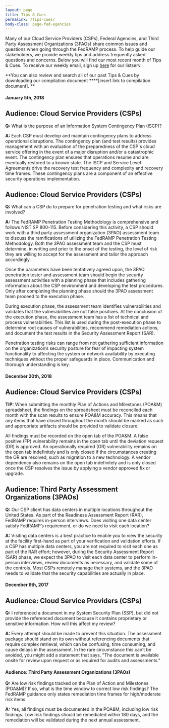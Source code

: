 ```yaml
---
layout: page
title: Tips & Cues
permalink: /tips-cues/
body-class: page-fed-agencies
---
```


Many of our Cloud Service Providers (CSPs), Federal Agencies, and Third Party Assessment Organizations (3PAOs) share common issues and questions when going through the FedRAMP process. To help guide our stakeholders, we provide weekly tips and address frequently asked questions and concerns. Below you will find our most recent month of Tips & Cues. To receive our weekly email, sign up [here](https://public.govdelivery.com/accounts/USGSA/subscriber/new?qsp=USGSA_2224) for our listserv. 

**You can also review and search all of our past Tips & Cues by downloading our compilation document ****[insert link to compilation document]. **
<section id="jan-5">
<h4>January 5th, 2018</h4>
<div class="q1">
<h2>Audience: Cloud Service Providers (CSPs)</h2>
<p><strong>Q:</strong> What is the purpose of an Information System Contingency Plan (ISCP)?</p>

<p><strong>A:</strong> Each CSP must develop and maintain contingency plans to address operational disruptions. The contingency plan (and test results) provides management with an evaluation of the preparedness of the CSP's cloud service offering in the event of a major disruption and/or a catastrophic event. The contingency plan ensures that operations resume and are eventually restored to a known state. The ISCP and Service Level Agreements drive the recovery test frequency and complexity and recovery time frames. These contingency plans are a component of an effective security operations implementation.</p>
</div>
<h2>Audience: Cloud Service Providers (CSPs)</h2>
<div class="q2">
<p><strong>Q:</strong> What can a CSP do to prepare for penetration testing and what risks are involved?</p>

<p><strong>A:</strong> The FedRAMP Penetration Testing Methodology is comprehensive and follows NIST SP 800-115. Before considering this activity, a CSP should work with a third party assessment organization (3PAO) assessment team to discuss the ramifications of utilizing the FedRAMP Penetration Testing Methodology. Both the 3PAO assessment team and the CSP must determine, in writing and prior to the onset of the testing, the level of risk they are willing to accept for the assessment and tailor the approach accordingly.</p>

<p>Once the parameters have been tentatively agreed upon, the 3PAO penetration tester and assessment team should begin the security assessment activities with a planning phase that includes gathering information about the CSP environment and developing the test procedures. Only after completing the planning phase should the 3PAO assessment team proceed to the execution phase.</p>

<p>During execution phase, the assessment team identifies vulnerabilities and validates that the vulnerabilities are not false positives. At the conclusion of the execution phase, the assessment team has a list of technical and process vulnerabilities. This list is used during the post-execution phase to determine root causes of vulnerabilities, recommend remediation actions, and document the test results in the Security Assessment Report (SAR).</p>

<p>Penetration testing risks can range from not gathering sufficient information on the organization’s security posture for fear of impacting system functionality to affecting the system or network availability by executing techniques without the proper safeguards in place. Communication and thorough understanding is key.</p>
</div>
</section>
<section id="dec-20">
<h4>December 20th, 2018</h4>

<h2>Audience: Cloud Service Providers (CSPs)</h2>
<div class="tip-1">
<p><strong>TIP:</strong> When submitting the monthly Plan of Actions and Milestones (POA&M) spreadsheet, the findings on the spreadsheet must be reconciled each month with the scan results to ensure POA&M accuracy. This means that any items that have closed throughout the month should be marked as such and appropriate artifacts should be provided to validate closure.</p>

<p>All findings must be recorded on the open tab of the POA&M. A false positive (FP) vulnerability remains in the open tab until the deviation request (DR) is approved. An operationally required (OR) vulnerability remains on the open tab indefinitely and is only closed if the circumstances creating the OR are resolved, such as migration to a new technology. A vendor dependency also remains on the open tab indefinitely and is only closed once the CSP resolves the issue by applying a vendor approved fix or upgrade.</p>
</div>
<h2>Audience: Third Party Assessment Organizations (3PAOs)</h2>
<div class="q3">
<p><strong>Q:</strong> Our CSP client has data centers in multiple locations throughout the United States. As part of the Readiness Assessment Report (RAR), FedRAMP requires in-person interviews. Does visiting one data center satisfy FedRAMP’s requirement, or do we need to visit each location?</p>

<p><strong>A:</strong> Visiting data centers is a best practice to enable you to view the security at the facility first-hand as part of your verification and validation efforts. If a CSP has multiple data centers, you are not required to visit each one as part of the RAR effort; however, during the Security Assessment Report (SAR) phase, we expect the 3PAO to visit each data center to perform in-person interviews, review documents as necessary, and validate some of the controls. Most CSPs remotely manage their systems, and the 3PAO needs to validate that the security capabilities are actually in place.</p>
</div>
</section>
<section id="dec-6">
<h4>December 6th, 2017</h4>

<h2>Audience: Cloud Service Providers (CSPs)</h2>
<div class="q4">

<p><strong>Q:</strong> I referenced a document in my System Security Plan (SSP), but did not provide the referenced document because it contains proprietary or sensitive information. How will this affect my review?</p>

<p><strong>A:</strong> Every attempt should be made to prevent this situation. The assessment package should stand on its own without referencing documents that require complex retrieval, which can be confusing, time consuming, and cause delays in the assessment. In the rare circumstance this can’t be avoided, you might add a statement that says, "The document is available onsite for review upon request or as required for audits and assessments."</p>
</div>
<h4>Audience: Third Party Assessment Organizations (3PAOs)</h4>
<div class="q5">

<p><strong>Q:</strong> Are low risk findings tracked on the Plan of Action and Milestones (POA&M)? If so, what is the time window to correct low risk findings? The FedRAMP guidance only states remediation time frames for high/moderate risk items.</p>

<p><strong>A:</strong> Yes, all findings must be documented in the POA&M, including low risk findings. Low risk findings should be remediated within 180 days, and the remediation will be validated during the next annual assessment.</p>
</div>
</section>